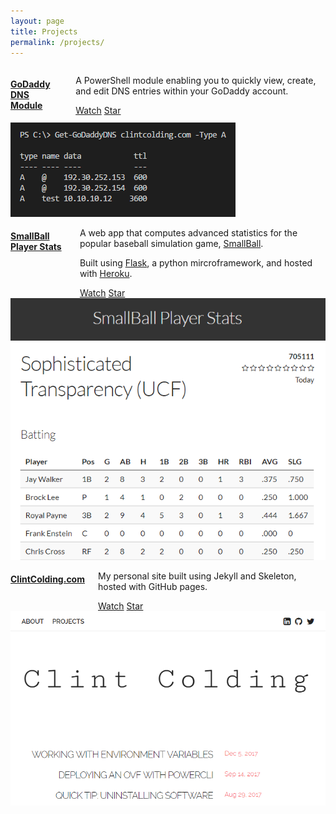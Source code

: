```yaml
---
layout: page
title: Projects
permalink: /projects/
---
```

<!-- First Project -->

<div class="row project">
    <div class="seven columns">
        <div class="row">
            <h4><a href="https://github.com/clintcolding/GoDaddy" target="_blank">GoDaddy DNS Module</a></h4>
        </div>
        <div class="row">
            <p>A PowerShell module enabling you to quickly view, create, and edit DNS entries within your GoDaddy account.</p>
            <!-- GitHub Watch Button -->
            <a class="github-button" href="https://github.com/clintcolding/godaddy/subscription" data-icon="octicon-eye" data-size="large" data-show-count="true" aria-label="Watch clintcolding/godaddy on GitHub">Watch</a>
            <!-- Github Star Buttons -->
            <a class="github-button" href="https://github.com/clintcolding/godaddy" data-icon="octicon-star" data-size="large" data-show-count="true" aria-label="Star clintcolding/godaddy on GitHub">Star</a>
        </div>
    </div>
    <div class="five columns">
        <a href="https://github.com/clintcolding/GoDaddy" target="_blank"><img class="project-img" src="/images/godaddy.png"></a>
    </div>
</div>

<!-- Second Project -->

<div class="row project">
    <div class="six columns">
        <div class="row">
            <h4><a href="http://sbplayerstats.herokuapp.com/" target="_blank">SmallBall Player Stats</a></h4>
        </div>
        <div class="row">
            <p>A web app that computes advanced statistics for the popular baseball simulation game, <a href="http://smallball.com" target="_blank">SmallBall</a>.</p>
            <p>Built using <a href="http://flask.pocoo.org/" target="_blank">Flask</a>, a python mircroframework, and hosted with <a href="https://www.heroku.com/" target="_blank">Heroku</a>.</p>
            <!-- GitHub Watch Button -->
            <a class="github-button" href="https://github.com/clintcolding/sbplayerstats/subscription" data-icon="octicon-eye" data-size="large" data-show-count="true" aria-label="Watch clintcolding/sbplayerstats on GitHub">Watch</a>
            <!-- Github Star Buttons -->
            <a class="github-button" href="https://github.com/clintcolding/sbplayerstats" data-icon="octicon-star" data-size="large" data-show-count="true" aria-label="Star clintcolding/sbplayerstats on GitHub">Star</a>
        </div>
    </div>
    <div class="six columns">
        <a href="http://sbplayerstats.herokuapp.com/stats/705111" target="_blank"><img class="project-img" src="/images/sbps.png"></a>
    </div>
</div>

<!-- Third Project -->

<div class="row project">
    <div class="six columns">
        <div class="row">
            <h4><a href="https://github.com/clintcolding/clintcolding.github.io" target="_blank">ClintColding.com</a></h4>
        </div>
        <div class="row">
            <p>My personal site built using Jekyll and Skeleton, hosted with GitHub pages.</p>
            <!-- GitHub Watch Button -->
            <a class="github-button" href="https://github.com/clintcolding/clintcolding.github.io/subscription" data-icon="octicon-eye" data-size="large" data-show-count="true" aria-label="Watch clintcolding/godaddy on GitHub">Watch</a>
            <!-- Github Star Buttons -->
            <a class="github-button" href="https://github.com/clintcolding/clintcolding.github.io" data-icon="octicon-star" data-size="large" data-show-count="true" aria-label="Star clintcolding/clintcolding.github.io on GitHub">Star</a>
        </div>
    </div>
    <div class="six columns">
        <a href="https://github.com/clintcolding/clintcolding.github.io" target="_blank"><img class="project-img" src="/images/blog.png"></a>
    </div>
</div>